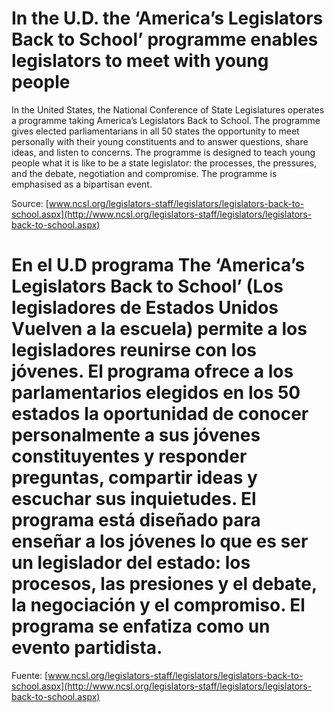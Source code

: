 # In the U.D. the ‘America’s Legislators Back to School’ programme enables legislators to meet with young people

In the United States, the National Conference of State Legislatures operates a programme taking America’s Legislators Back to School. The programme gives elected parliamentarians in all 50 states the opportunity to meet personally with their young constituents and to answer questions, share ideas, and listen to concerns. The programme is designed to teach young people what it is like to be a state legislator: the processes, the pressures, and the debate, negotiation and compromise. The programme is emphasised as a bipartisan event.

Source: [www.ncsl.org/legislators-staff/legislators/legislators-back-to-school.aspx](http://www.ncsl.org/legislators-staff/legislators/legislators-back-to-school.aspx)

# En el U.D programa The ‘America’s Legislators Back to School’ (Los legisladores de Estados Unidos Vuelven a la escuela) permite a los legisladores reunirse con los jóvenes. El programa ofrece a los parlamentarios elegidos en los 50 estados la oportunidad de conocer personalmente a sus jóvenes constituyentes y responder preguntas, compartir ideas y escuchar sus inquietudes. El programa está diseñado para enseñar a los jóvenes lo que es ser un legislador del estado: los procesos, las presiones y el debate, la negociación y el compromiso. El programa se enfatiza como un evento partidista.

Fuente:  [www.ncsl.org/legislators-staff/legislators/legislators-back-to-school.aspx](http://www.ncsl.org/legislators-staff/legislators/legislators-back-to-school.aspx)
